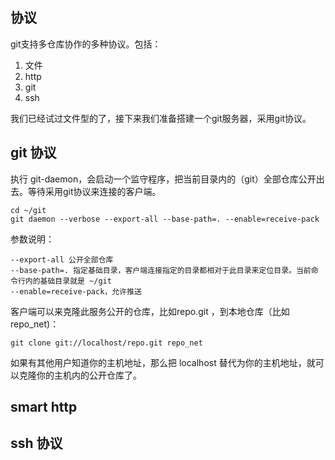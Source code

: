 ## 协议

git支持多仓库协作的多种协议。包括：

1. 文件
2. http
3. git
4. ssh

我们已经试过文件型的了，接下来我们准备搭建一个git服务器，采用git协议。

## git 协议

执行 git-daemon，会启动一个监守程序，把当前目录内的（git）全部仓库公开出去。等待采用git协议来连接的客户端。

    cd ~/git
    git daemon --verbose --export-all --base-path=. --enable=receive-pack

参数说明：

    --export-all 公开全部仓库
    --base-path=. 指定基础目录，客户端连接指定的目录都相对于此目录来定位目录。当前命令行内的基础目录就是 ~/git 
    --enable=receive-pack，允许推送

客户端可以来克隆此服务公开的仓库，比如repo.git ，到本地仓库（比如repo_net)：
    
    git clone git://localhost/repo.git repo_net

如果有其他用户知道你的主机地址，那么把 localhost 替代为你的主机地址，就可以克隆你的主机内的公开仓库了。

## smart http
## ssh 协议